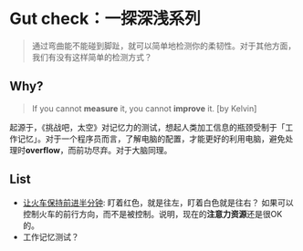 # Gut check：一探深浅系列

> 通过弯曲能不能碰到脚趾，就可以简单地检测你的柔韧性。对于其他方面，我们有没有这样简单的检测方式？ 

## Why?

> If you cannot **measure** it, you cannot **improve** it. [by Kelvin]

起源于，《挑战吧，太空》对记忆力的测试，想起人类加工信息的瓶颈受制于「工作记忆」。对于一个程序员而言，了解电脑的配置，才能更好的利用电脑，避免处理时**overflow**，而前功尽弃。对于大脑同理。 


## List 

* [让火车保持前进半分钟](https://i.imgur.com/KYYTRcN.gif): 盯着红色，就是往左，盯着白色就是往右？ 如果可以控制火车的前行方向，而不是被控制。说明，现在的**注意力资源**还是很OK的。
* 工作记忆测试？